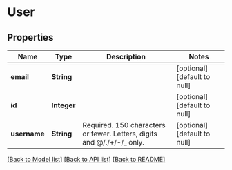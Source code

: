 # User
## Properties

Name | Type | Description | Notes
------------ | ------------- | ------------- | -------------
**email** | **String** |  | [optional] [default to null]
**id** | **Integer** |  | [optional] [default to null]
**username** | **String** | Required. 150 characters or fewer. Letters, digits and @/./+/-/_ only. | [optional] [default to null]

[[Back to Model list]](../README.md#documentation-for-models) [[Back to API list]](../README.md#documentation-for-api-endpoints) [[Back to README]](../README.md)

